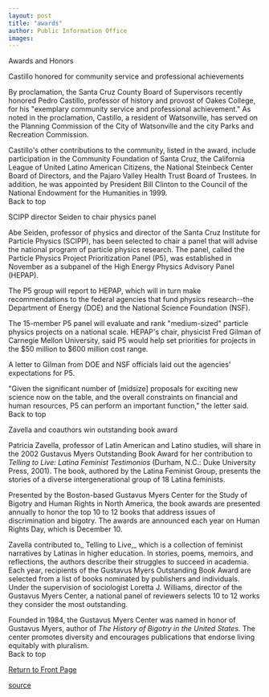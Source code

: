 ```yaml
---
layout: post
title: "awards"
author: Public Information Office
images:
---
```


Awards and Honors

Castillo honored for community service and professional achievements

By proclamation, the Santa Cruz County Board of Supervisors recently honored Pedro Castillo, professor of history and provost of Oakes College, for his "exemplary community service and professional achievement." As noted in the proclamation, Castillo, a resident of Watsonville, has served on the Planning Commission of the City of Watsonville and the city Parks and Recreation Commission.

Castillo's other contributions to the community, listed in the award, include participation in the Community Foundation of Santa Cruz, the California League of United Latino American Citizens, the National Steinbeck Center Board of Directors, and the Pajaro Valley Health Trust Board of Trustees. In addition, he was appointed by President Bill Clinton to the Council of the National Endowment for the Humanities in 1999.  
Back to top

SCIPP director Seiden to chair physics panel

Abe Seiden, professor of physics and director of the Santa Cruz Institute for Particle Physics (SCIPP), has been selected to chair a panel that will advise the national program of particle physics research. The panel, called the Particle Physics Project Prioritization Panel (P5), was established in November as a subpanel of the High Energy Physics Advisory Panel (HEPAP).  

The P5 group will report to HEPAP, which will in turn make recommendations to the federal agencies that fund physics research--the Department of Energy (DOE) and the National Science Foundation (NSF).   

The 15-member P5 panel will evaluate and rank "medium-sized" particle physics projects on a national scale. HEPAP's chair, physicist Fred Gilman of Carnegie Mellon University, said P5 would help set priorities for projects in the $50 million to $600 million cost range.   

A letter to Gilman from DOE and NSF officials laid out the agencies' expectations for P5.  

"Given the significant number of [midsize] proposals for exciting new science now on the table, and the overall constraints on financial and human resources, P5 can perform an important function," the letter said.  
Back to top

Zavella and coauthors win outstanding book award

Patricia Zavella, professor of Latin American and Latino studies, will share in the 2002 Gustavus Myers Outstanding Book Award for her contribution to _Telling to Live: Latina Feminist Testimonios_ (Durham, N.C.: Duke University Press, 2001). The book, authored by the Latina Feminist Group, presents the stories of a diverse intergenerational group of 18 Latina feminists.   

Presented by the Boston-based Gustavus Myers Center for the Study of Bigotry and Human Rights in North America, the book awards are presented annually to honor the top 10 to 12 books that address issues of discrimination and bigotry. The awards are announced each year on Human Rights Day, which is December 10.  

Zavella contributed to_ Telling to Live,_ which is a collection of feminist narratives by Latinas in higher education. In stories, poems, memoirs, and reflections, the authors describe their struggles to succeed in academia.   
Each year, recipients of the Gustavus Myers Outstanding Book Award are selected from a list of books nominated by publishers and individuals. Under the supervision of sociologist Loretta J. Williams, director of the Gustavus Myers Center, a national panel of reviewers selects 10 to 12 works they consider the most outstanding.  

Founded in 1984, the Gustavus Myers Center was named in honor of Gustavus Myers, author of _The History of Bigotry in the United States._ The center promotes diversity and encourages publications that endorse living equitably with pluralism.  
Back to top

[Return to Front Page][1]

[1]: http://currents.ucsc.edu/

[source](http://www1.ucsc.edu/currents/02-03/12-09/awards.html "Permalink to awards")
